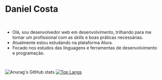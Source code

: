 # Daniel Costa
<br>

-   Olá, sou desenvolvedor web em desenvolvimento, trilhando para me tornar um profissional com as skills e boas práticas necessárias.
-   Atualmente estou estudando na plataforma Alura.
-   Focado nos estudos das linguagens e ferramentas de desenvolvimento e programação.<br> 

 
 
 <br>
 
![Anurag's GitHub stats](https://github-readme-stats.vercel.app/api?username=danielcosta010&show_icons=true&theme=github_dark) 
[![Top Langs](https://github-readme-stats.vercel.app/api/top-langs/?username=danielcosta010&theme=github_dark)](https://danielcosta010.github.io/portfolio)


